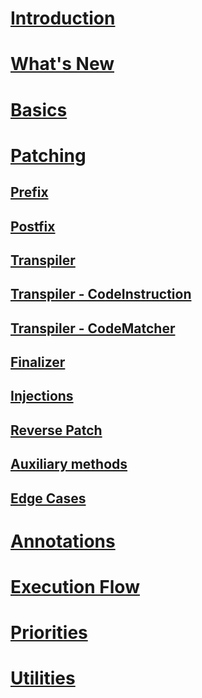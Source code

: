 # [Introduction](intro.md)

# [What's New](new.md)

# [Basics](basics.md)

# [Patching](patching.md)

## [Prefix](patching-prefix.md)

## [Postfix](patching-postfix.md)

## [Transpiler](patching-transpiler.md)

## [Transpiler - CodeInstruction](patching-transpiler-codes.md)

## [Transpiler - CodeMatcher](patching-transpiler-matcher.md)

## [Finalizer](patching-finalizer.md)

## [Injections](patching-injections.md)

## [Reverse Patch](reverse-patching.md)

## [Auxiliary methods](patching-auxiliary.md)

## [Edge Cases](patching-edgecases.md)

# [Annotations](annotations.md)

# [Execution Flow](execution.md)

# [Priorities](priorities.md)

# [Utilities](utilities.md)
